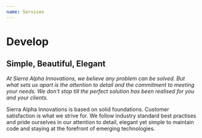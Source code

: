 ```yaml
---
name: Services
---
```

# Develop
## Simple, Beautiful, Elegant

_At Sierra Alpha Innovations, we believe any problem can be solved. But what sets us apart is the attention to detail and the commitment to meeting your needs. We don't stop till the perfect solution has been realised for you and your clients._

Sierra Alpha Innovations is based on solid foundations. Customer satisfaction is what we strive for. We follow industry standard best practises and pride ourselves in our attention to detail, elegant yet simple to maintain code and staying at the forefront of emerging technologies.
